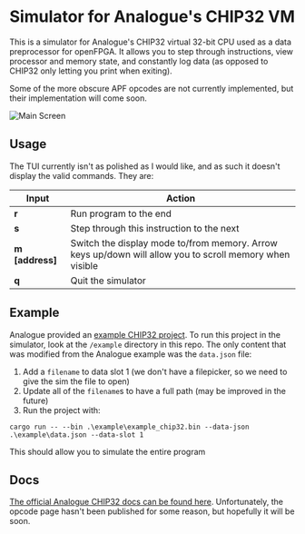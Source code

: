 # Simulator for Analogue's CHIP32 VM

This is a simulator for Analogue's CHIP32 virtual 32-bit CPU used as a data preprocessor for openFPGA. It allows you to step through instructions, view processor and memory state, and constantly log data (as opposed to CHIP32 only letting you print when exiting).

Some of the more obscure APF opcodes are not currently implemented, but their implementation will come soon.

![Main Screen](../assets/mainscreen.png)

## Usage

The TUI currently isn't as polished as I would like, and as such it doesn't display the valid commands. They are:

| Input          | Action                                                                                                  |
|----------------|---------------------------------------------------------------------------------------------------------|
| **r**          | Run program to the end                                                                                  |
| **s**          | Step through this instruction to the next                                                               |
| **m [address]**| Switch the display mode to/from memory. Arrow keys up/down will allow you to scroll memory when visible |
| **q**          | Quit the simulator                                                                                      |

## Example

Analogue provided an [example CHIP32 project](https://github.com/open-fpga/core-example-basicchip32). To run this project in the simulator, look at the `/example` directory in this repo. The only content that was modified from the Analogue example was the `data.json` file:

1. Add a `filename` to data slot 1 (we don't have a filepicker, so we need to give the sim the file to open)
2. Update all of the `filename`s to have a full path (may be improved in the future)
3. Run the project with:

```
cargo run -- --bin .\example\example_chip32.bin --data-json .\example\data.json --data-slot 1
```

This should allow you to simulate the entire program

## Docs

[The official Analogue CHIP32 docs can be found here](https://www.analogue.co/developer/docs/chip32-vm). Unfortunately, the opcode page hasn't been published for some reason, but hopefully it will be soon.